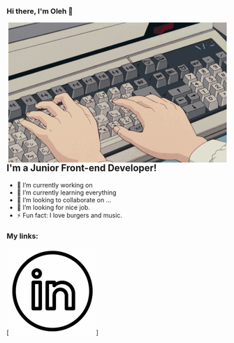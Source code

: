 ### Hi there, I'm Oleh 👋

<img align='right' alt='GIF' src='https://github.com/Ger4eK/Ger4eK/blob/main/6vIk.gif' width='500' height='320' />


## I'm a Junior Front-end Developer!

- 🔭 I’m currently working on 
- 🌱 I’m currently learning everything
- 👯 I’m looking to collaborate on ...
- 🤔 I’m looking for nice job. 
- ⚡ Fun fact: I love burgers and music.

### My links:

[![linkedin](./icons/icons8-linkedin-circled.gif)]



[linkedin]: https://www.linkedin.com/in/oleh-hreskiv-439314221

